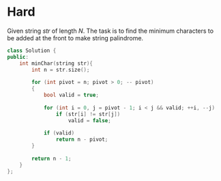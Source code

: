 # Hard

Given string $str$ of length $N$. The task is to find the minimum characters to be added at the front to make string palindrome.

```cpp
class Solution {
public:
    int minChar(string str){
        int n = str.size();
        
        for (int pivot = n; pivot > 0; -- pivot)
        {
            bool valid = true;
            
            for (int i = 0, j = pivot - 1; i < j && valid; ++i, --j)
                if (str[i] != str[j])
                    valid = false;
                    
            if (valid)
                return n - pivot;
        }
        
        return n - 1;
    }
};
```
